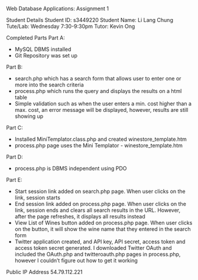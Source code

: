 Web Database Applications: Assignment 1

Student Details
Student ID: s3449220
Student Name: Li Lang Chung
Tute/Lab: Wednesday 7:30-9:30pm
Tutor: Kevin Ong

Completed Parts
Part A: 
- MySQL DBMS installed
- Git Repository was set up

Part B:
- search.php which has a search form that allows user to enter one 
or more into the search criteria
- process.php which runs the query and displays the results on a html table
- Simple validation such as when the user enters a min. cost higher than a 
max. cost, an error message will be displayed, however, results are still 
showing up

Part C:
- Installed MiniTemplator.class.php and created winestore_template.htm
- process.php page uses the Mini Templator - winestore_template.htm

Part D: 
- process.php is DBMS independent using PDO

Part E:
- Start session link added on search.php page. When user clicks on the link,
session starts
- End session link added on process.php page. When user clicks on the link,
session ends and clears all search results in the URL. However, after the page 
refreshes, it displays all results instead
- View List of Wines button added on process.php page. When user clicks on the
button, it will show the wine name that they entered in the search form
- Twitter application created, and API key, API secret, access token and access
token secret generated. I downloaded Twitter OAuth and included the OAuth.php
and twitteroauth.php pages in process.php, however I couldn’t figure out how
to get it working

Public IP Address
54.79.112.221


